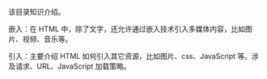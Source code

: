 该目录知识介绍。

嵌入：在 HTML 中，除了文字，还允许通过嵌入技术引入多媒体内容，比如图片、视频、音乐等。

引入：主要介绍 HTML 如何引入其它资源，比如图片、css、JavaScript 等。涉及请求、URL、JavaScript 加载策略。
